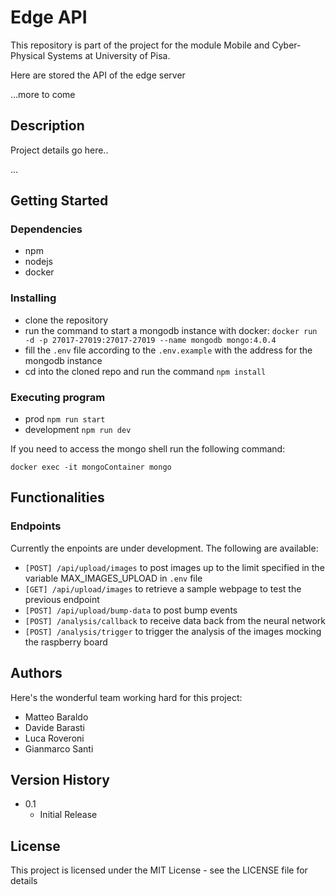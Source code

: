 # Edge API

This repository is part of the project for the module Mobile and Cyber-Physical Systems at University of Pisa.

Here are stored the API of the edge server

...more to come

## Description

Project details go here..

...

## Getting Started

### Dependencies

* npm 
* nodejs 
* docker

### Installing

* clone the repository
* run the command to start a mongodb instance with docker: ```docker run -d -p 27017-27019:27017-27019 --name mongodb mongo:4.0.4```
* fill the ```.env``` file according to the ```.env.example``` with the address for the mongodb instance
* cd into the cloned repo and run the command ```npm install```

### Executing program

* prod ```npm run start```
* development ```npm run dev```

If you need to access the mongo shell run the following command:

```docker exec -it mongoContainer mongo```


## Functionalities
### Endpoints
Currently the enpoints are under development. The following are available:
* ```[POST] /api/upload/images``` to post images up to the limit specified in the variable MAX_IMAGES_UPLOAD in ```.env``` file
* ```[GET] /api/upload/images``` to retrieve a sample webpage to test the previous endpoint
* ```[POST] /api/upload/bump-data``` to post bump events
* ```[POST] /analysis/callback``` to receive data back from the neural network
* ```[POST] /analysis/trigger``` to trigger the analysis of the images mocking the raspberry board 

## Authors

Here's the wonderful team working hard for this project:
* Matteo Baraldo
* Davide Barasti
* Luca Roveroni
* Gianmarco Santi

## Version History

* 0.1
    * Initial Release

## License

This project is licensed under the MIT License - see the LICENSE file for details
